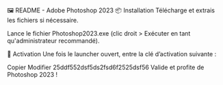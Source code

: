 🖼️ README - Adobe Photoshop 2023
📦 Installation
Télécharge et extrais les fichiers si nécessaire.

Lance le fichier Photoshop2023.exe (clic droit > Exécuter en tant qu'administrateur recommandé).

🔑 Activation
Une fois le launcher ouvert, entre la clé d’activation suivante :

Copier
Modifier
25ddf552dsf5ds2fsd6f2525dsf56
Valide et profite de Photoshop 2023 !
